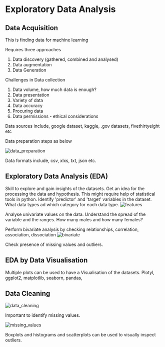 # Exploratory Data Analysis

## Data Acquisition
This is finding data for machine learning

Requires three approaches
1. Data discovery (gathered, combined and analysed)
2. Data augmentation 
3. Data Generation

Challenges in Data collection

1. Data volume, how much data is enough?
2. Data presentation
3. Variety of data
4. Data accuracy
5. Procuring data
6. Data permissions - ethical considerations

Data sources include, google dataset, kaggle, .gov datasets, fivethirtyeight etc

Data preparation steps as below

![data_preparation](https://github.com/mikemwanga/training-requirements/blob/main/Extra_Training/ML_with_SkillCurb/Images/data_preparation.png)

Data formats include, csv, xlxs, txt, json etc.

## Exploratory Data Analysis (EDA)

Skill to explore and gain insights of the datasets. Get an idea for the processing the data and hypothesis. This might require
help of statistical tools in python. 
Identify 'predictor' and 'target' variables in the dataset. What data types ad which category for each data type.
![features](https://github.com/mikemwanga/training-requirements/blob/main/Extra_Training/ML_with_SkillCurb/Images/features.png)

Analyse univariate values on the data. Understand the spread of the variable and the ranges. How many males and how many females?


Perform bivariate analysis by checking relationships, correlation, association, dissociation
![bivariate](https://github.com/mikemwanga/training-requirements/blob/main/Extra_Training/ML_with_SkillCurb/Images/bivarate.png)

Check presence of missing values and outliers.


## EDA by Data Visualisation
Multiple plots can be used to have a Visualisation of the datasets. Plotyl, ggplot2, matplotlib, seaborn, pandas,

## Data Cleaning
![data_cleaning](https://github.com/mikemwanga/training-requirements/blob/main/Extra_Training/ML_with_SkillCurb/Images/data_cleaning.png)

Important to identify missing values.

![missing_values](https://github.com/mikemwanga/training-requirements/blob/main/Extra_Training/ML_with_SkillCurb/Images/missing_values.png)

Boxplots and histograms and scatterplots can be used to visually inspect outliers.






